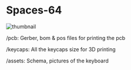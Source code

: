 # Spaces-64

![thumbnail](/assets/pic.png)

/pcb: Gerber, bom & pos files for printing the pcb

/keycaps: All the keycaps size for 3D printing

/assets: Schema, pictures of the keyboard
